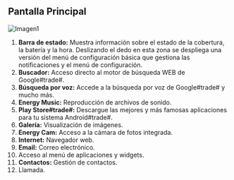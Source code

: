 ## Pantalla Principal

![Imagen1](http://static.energysistem.com/images/manuals/39995/542d3bd27c699.jpg)

1. **Barra de estado:** Muestra información sobre el estado de la cobertura, la batería y la hora. Deslizando el dedo en esta zona se despliega una versión del menú de configuración básica que gestiona las notificaciones y el menú de configuración.
2. **Buscador:** Acceso directo al motor de búsqueda WEB de Google#trade#.
3. **Búsqueda por voz:** Accede a la búsqueda por voz de Google#trade# y mucho más.
4. **Energy Music:** Reproducción de archivos de sonido.
5. **Play Store#trade#:** Descargue las mejores y más famosas aplicaciones para tu sistema Android#trade#.
6. **Galería:** Visualización de imágenes.
7. **Energy Cam:** Acceso a la cámara de fotos integrada.
8. **Internet:** Navegador web.
9. **Email:** Correo electrónico.
10. Acceso al menú de aplicaciones y widgets.
11. **Contactos:** Gestión de contactos.
12. Llamada.
